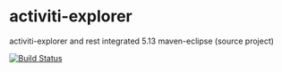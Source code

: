 activiti-explorer
=================

activiti-explorer and rest integrated 5.13 maven-eclipse (source project)


[![Build Status](https://travis-ci.org/izerui/activiti-explorer.png?branch=master)](https://travis-ci.org/izerui/activiti-explorer)
